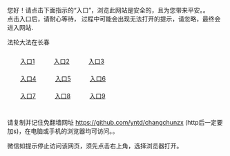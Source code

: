 您好！请点击下面指示的“入口”，浏览此网站是安全的，且为您带来平安。。 <br/>
点击入口后，请耐心等待， 过程中可能会出现无法打开的提示，请忽略，最终会进入网站. </br>

法轮大法在长春<br/>
<div style="padding:10px"><a style="margin:20px" target="_blank" href="https://d15p51t3hlm6sd.cloudfront.net/2Qpsp?jktgd" id="ccLink1" rel="nofollow">入口1</a> <a target="_blank" style="margin:20px" href="https://d22lmn8pne7xgp.cloudfront.net/2Qpsp?arptnf" id="ccLink2" rel="nofollow">入口2</a> <a style="margin:20px" target="_blank" href="https://d1e3exwgm2voeq.cloudfront.net/2Qpsp?ftvxspky" id="ccLink3" rel="nofollow">入口3</a></div>

<div style="padding:10px" ><a style="margin:20px" target="_blank" href="https://d15p51t3hlm6sd.cloudfront.net/2Qpsp?jktgd" id="ccLink4" rel="nofollow">入口4</a> <a style="margin:20px" href="https://d22lmn8pne7xgp.cloudfront.net/2Qpsp?arptnf" target="_blank" id="ccLink5" rel="nofollow">入口5</a> <a style="margin:20px" href="https://d1e3exwgm2voeq.cloudfront.net/2Qpsp?ftvxspky" target="_blank" id="ccLink6" rel="nofollow">入口6</a></div>

<div style="padding:10px"><a style="margin:20px" target="_blank" href="https://d15p51t3hlm6sd.cloudfront.net/2Qpsp?jktgd" id="ccLink7" rel="nofollow">入口7</a> <a style="margin:20px" href="https://d22lmn8pne7xgp.cloudfront.net/2Qpsp?arptnf" target="_blank" id="ccLink8" rel="nofollow">入口8</a> <a style="margin:20px" target="_blank" href="https://d1e3exwgm2voeq.cloudfront.net/2Qpsp?ftvxspky" id="ccLink9" rel="nofollow">入口9</a></div>

<br/>



请复制并记住免翻墙网址 https://github.com/yntd/changchunzx (http后一定要加s)，在电脑或手机的浏览器均可访问。。<br/>

微信如提示停止访问该网页，须先点击右上角，选择浏览器打开。
